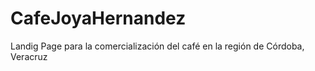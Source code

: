 # CafeJoyaHernandez
Landig Page para la comercialización del café en la región de Córdoba, Veracruz
